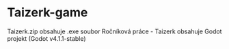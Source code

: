 # Taizerk-game
Taizerk.zip obsahuje .exe soubor
Ročníková práce - Taizerk obsahuje Godot projekt (Godot v4.1.1-stable)
